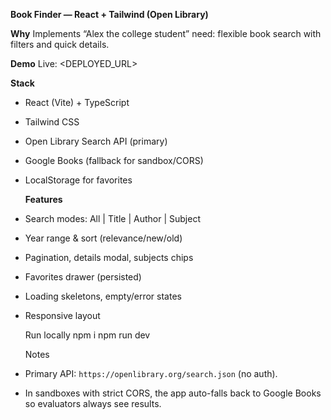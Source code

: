 **Book Finder — React + Tailwind (Open Library)**

**Why**
Implements “Alex the college student” need: flexible book search with filters and quick details.

 **Demo**
Live: <DEPLOYED_URL>

  **Stack**
- React (Vite) + TypeScript
- Tailwind CSS
- Open Library Search API (primary)
- Google Books (fallback for sandbox/CORS)
- LocalStorage for favorites

  **Features**
- Search modes: All | Title | Author | Subject
- Year range & sort (relevance/new/old)
- Pagination, details modal, subjects chips
- Favorites drawer (persisted)
- Loading skeletons, empty/error states
- Responsive layout

  Run locally
npm i
npm run dev

  Notes
- Primary API: `https://openlibrary.org/search.json` (no auth).
- In sandboxes with strict CORS, the app auto-falls back to Google Books so evaluators always see results.
